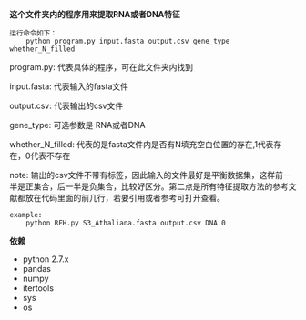 **这个文件夹内的程序用来提取RNA或者DNA特征**

```
运行命令如下：
	python program.py input.fasta output.csv gene_type whether_N_filled
```
program.py: 代表具体的程序，可在此文件夹内找到

input.fasta: 代表输入的fasta文件

output.csv: 代表输出的csv文件

gene_type: 可选参数是 RNA或者DNA

whether_N_filled: 代表的是fasta文件内是否有N填充空白位置的存在,1代表存在，0代表不存在

note: 输出的csv文件不带有标签，因此输入的文件最好是平衡数据集，这样前一半是正集合，后一半是负集合，比较好区分。第二点是所有特征提取方法的参考文献都放在代码里面的前几行，若要引用或者参考可打开查看。

```
example: 
	python RFH.py S3_Athaliana.fasta output.csv DNA 0
```
**依赖**
* python 2.7.x
* pandas
* numpy
* itertools
* sys
* os


